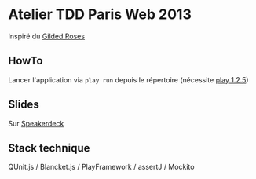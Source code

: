 # Atelier TDD Paris Web 2013 #

Inspiré du [Gilded Roses](https://github.com/dwursteisen/GildedRose)


HowTo
---
Lancer l'application via ```play run``` depuis le répertoire
(nécessite [play 1.2.5](http://downloads.typesafe.com/releases/play-1.2.5.zip))


Slides
---
Sur [Speakerdeck](https://speakerdeck.com/dwursteisen/test-driver-development-atelier-paris-web-2013)


Stack technique
---
QUnit.js / Blancket.js / PlayFramework / assertJ / Mockito